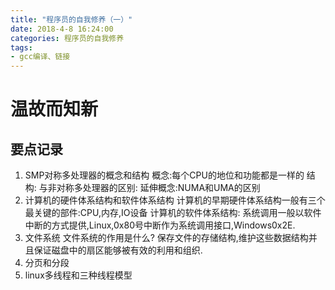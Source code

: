 ```yaml
---
title: "程序员的自我修养（一）"
date: 2018-4-8 16:24:00
categories: 程序员的自我修养
tags:
- gcc编译、链接
---
```

# 温故而知新
## 要点记录
1. SMP对称多处理器的概念和结构
概念:每个CPU的地位和功能都是一样的
结构:
与非对称多处理器的区别:
延伸概念:NUMA和UMA的区别
2. 计算机的硬件体系结构和软件体系结构
计算机的早期硬件体系结构一般有三个最关键的部件:CPU,内存,IO设备
计算机的软件体系结构:
系统调用一般以软件中断的方式提供,Linux,0x80号中断作为系统调用接口,Windows0x2E.
3. 文件系统
文件系统的作用是什么?
保存文件的存储结构,维护这些数据结构并且保证磁盘中的扇区能够被有效的利用和组织.
4. 分页和分段
5. linux多线程和三种线程模型
